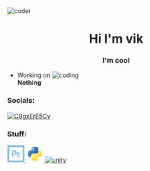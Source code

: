 <img align="center" alt="coder" width="1200" src="https://cdn.discordapp.com/attachments/972533899462836334/1111865353191039006/a_b709a4e7df7d608574dcfc50955aff82.gif">
<h1 align="center">Hi I'm vik</h1>
<h3 align="center">I'm cool</h3>

<img align="right" alt="coding" width="400" src="https://cdn.discordapp.com/attachments/972533899462836334/1111865353191039006/a_b709a4e7df7d608574dcfc50955aff82.gif">

- Working on **Nothing**

<h3 align="left">Socials:</h3>
<p align="left">
<a href="https://discord.gg/C9gxErE5Cy" target="blank"><img align="center" src="https://raw.githubusercontent.com/rahuldkjain/github-profile-readme-generator/master/src/images/icons/Social/discord.svg" alt="C9gxErE5Cy" height="30" width="40" /></a>
</p>

<h3 align="left">Stuff:</h3>
<p align="left"> <a href="https://www.photoshop.com/en" target="_blank" rel="noreferrer"> <img src="https://raw.githubusercontent.com/devicons/devicon/master/icons/photoshop/photoshop-line.svg" alt="photoshop" width="40" height="40"/> </a> <a href="https://www.python.org" target="_blank" rel="noreferrer"> <img src="https://raw.githubusercontent.com/devicons/devicon/master/icons/python/python-original.svg" alt="python" width="40" height="40"/> </a> <a href="https://unity.com/" target="_blank" rel="noreferrer"> <img src="https://www.vectorlogo.zone/logos/unity3d/unity3d-icon.svg" alt="unity" width="40" height="40"/> </a> </p>
